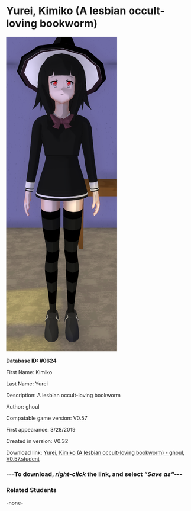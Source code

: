 # Yurei, Kimiko (A lesbian occult-loving bookworm)

<img src="../../Files/Images/Yurei, Kimiko (A lesbian occult-loving bookworm).png" title="Yurei, Kimiko (A lesbian occult-loving bookworm) - ghoul, V0.57">

**Database ID: #0624**

First Name: Kimiko

Last Name: Yurei

Description: A lesbian occult-loving bookworm

Author: ghoul

Compatable game version: V0.57

First appearance: 3/28/2019

Created in version: V0.32

Download link: <a href="https://raw.githubusercontent.com/Arbiter1223/Daigaku-Gurashi-Custom-Students/master/Files/Student%20Files/Yurei%2C%20Kimiko%20(A%20lesbian%20occult-loving%20bookworm)%20-%20ghoul%2C%20V0.57.student">Yurei, Kimiko (A lesbian occult-loving bookworm) - ghoul, V0.57.student</a>

### ---**To download, _right-click_ the link, and select _"Save as"_**---

### Related Students

-none-
